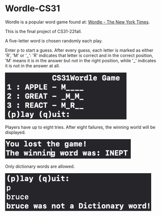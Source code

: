 # Wordle-CS31
Wordle is a popular word game found at: [Wordle - The New York Times][1].  

This is the final project of CS31-22fall.  

A five-letter word is chosen randomly each play.   

Enter p to start a guess. After every guess, each letter is marked as either 'R', 'M' or '\_': 'R' indicates that letter is correct and in the correct position, 'M' means it is in the answer but not in the right position, while '\_' indicates it is not in the answer at all.

<img src="./Images/image01.jpg">

Players have up to eight tries. After eight failures, the winning world will be displayed.

<img src="./Images/image02.jpg">

Only dictionary words are allowed.

<img src="./Images/image03.jpg">


[1]: https://www.nytimes.com/games/wordle/index.html
